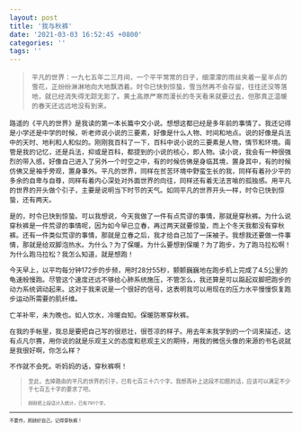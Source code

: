 ```yaml
---
layout: post
title: '我与秋裤'
date: '2021-03-03 16:52:45 +0800'
categories: ''
tags: ''
---
```


> <small>平凡的世界：一九七五年二三月间，一个平平常常的日子，细濛濛的雨丝夹着一星半点的雪花，正纷纷淋淋地向大地飘洒着。时令已快到惊蛰，雪当然再不会存留，往往还没等落地，就已经消失得无踪无影了。黄土高原严寒而漫长的冬天看来就要过去，但那真正温暖的春天还远远地没有到来。

路遥的《平凡的世界》是我读的第一本长篇中文小说。想想这都已经是多年前的事情了。我还记得是小学还是中学的时候，听老师说小说的三要素，好像是什么人物、时间和地点。说的好像是兵法中的天时、地利和人和似的。刚刚我百科了一下，百科中说小说的三要素是人物，情节和环境。甭管是我的记忆，还是兵法，抑或是百科，都提到的小说的核心，即人物。读小说，我会有一种很强烈的带入感，好像自己进入了另外一个时空之中，有的时候仿佛是身临其境，置身其中，有的时候仿佛又是袖手旁观，置身事外。平凡的世界，同样在贫苦环境中野蛮生长的我，同样有着孙少平的多余的自卑与自尊，同样有着内心深处对外面世界的向往，同样还有着无法言喻的孤独感。用平凡的世界的开头做个引子，主要是说明当下时节的天气。如同平凡的世界开头一样，时令已快到惊蛰，还有两天。

是的，时令已快到惊蛰。可以我想说，今天我做了一件有点荒谬的事情，那就是穿秋裤。为什么说穿秋裤是一件荒谬的事情呢，因为如今早已立春，再过两天就要惊蛰，而上个冬天我都没有穿秋裤。还有一件类似荒谬的事情，那就是立春之后，我才给自己加了一床被子。我想我还要做一件事情，那就是给双脚泡热水。为什么？为了保暖。为什么要想到保暖？为了跑步，为了跑马拉松啊！为什么跑马拉松？我怎么知道，就是想跑！

今天早上，以平均每分钟172步的步频，用时28分55秒，颤颤巍巍地在跑步机上完成了4.5公里的龟速般慢跑。尽管这个速度还远不够给心肺系统施压，不管怎么，我还算是可以踮起双脚把跑步的动力系统调动起来。这对于我来说是一个很好的信号，这表明我可以用现在的压力水平慢慢恢复跑步运动所需要的肌纤维。

亡羊补牢，未为晚也。如人饮水，冷暖自知。保暖防寒穿秋裤。

在我的手帐里，我总是要把自己写的很悲壮，很苍凉的样子。用去年末我学到的一个词来描述，这有点凡尔赛，用你说的就是乐观主义的态度和悲观主义的期待，用我的微信头像的来源的书名说就是我很好啊，你怎么样？

不作就不会死。听妈妈的话，穿秋裤啊！

> <small>至此，去掉路由的平凡的世界的引子，已有七百三十六个字。我想再补上这段不扣题的话，应该可以满足不少于七百五十字的要求了吧。
>
> <small>刚刚把上段话计入统计，已有791个字。

- - -

不要作，照顾好自己，记得穿秋裤！
